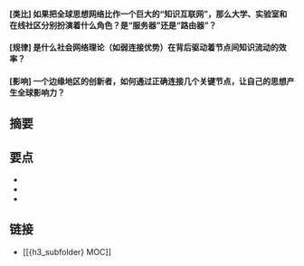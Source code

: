 #### [类比] 如果把全球思想网络比作一个巨大的“知识互联网”，那么大学、实验室和在线社区分别扮演着什么角色？是“服务器”还是“路由器”？


#### [规律] 是什么社会网络理论（如弱连接优势）在背后驱动着节点间知识流动的效率？


#### [影响] 一个边缘地区的创新者，如何通过正确连接几个关键节点，让自己的思想产生全球影响力？


## 摘要


## 要点

- 
- 
- 

## 链接

- [[{h3_subfolder} MOC]]
